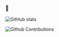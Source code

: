 ### 👋

![GitHub stats](https://github-readme-stats.vercel.app/api?username=pmkay&theme=nightowl)

![Github Contributions](https://github-readme-streak-stats.herokuapp.com/?user=pmkay&theme=dark)
